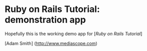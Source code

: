 # Ruby on Rails Tutorial: demonstration app 

Hopefully this is the working demo app for [*Ruby on Rails Tutorial*] 

[Adam Smith] (http://www.mediascope.com)